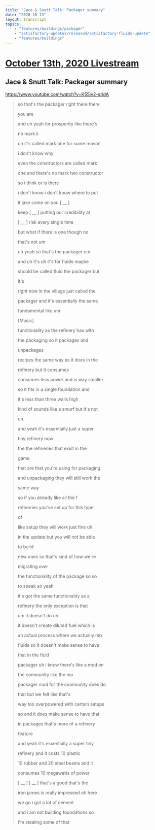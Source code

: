 ```yaml
---
title: "Jace & Snutt Talk: Packager summary"
date: "2020-10-13"
layout: transcript
topics:
    - "features/buildings/packager"
    - "satisfactory-updates/released/satisfactory-fluids-update"
    - "features/buildings"
---
```

# [October 13th, 2020 Livestream](../2020-10-13.md)
## Jace & Snutt Talk: Packager summary
https://www.youtube.com/watch?v=K55iv2-s4dA
> so that's the packager right there there
> 
> you are
> 
> and uh yeah for prosperity like there's
> 
> no mark ii
> 
> uh it's called mark one for some reason
> 
> i don't know why
> 
> even the constructors are called mark
> 
> one and there's no mark two constructor
> 
> so i think or is there
> 
> i don't know i don't know where to put
> 
> it jase come on you [ __ ]
> 
> keep [ __ ] putting our credibility at
> 
> [ __ ] risk every single time
> 
> but what if there is one though no
> 
> that's not um
> 
> uh yeah so that's the packager um
> 
> and uh it's uh it's for fluids maybe
> 
> should be called fluid the packager but
> 
> it's
> 
> right now in the village just called the
> 
> packager and it's essentially the same
> 
> fundamental like um
> 
> [Music]
> 
> functionality as the refinery has with
> 
> the packaging so it packages and
> 
> unpackages
> 
> recipes the same way as it does in the
> 
> refinery but it consumes
> 
> consumes less power and is way smaller
> 
> so it fits in a single foundation and
> 
> it's less than three walls high
> 
> kind of sounds like a smurf but it's not
> 
> uh
> 
> and yeah it's essentially just a super
> 
> tiny refinery now
> 
> the the refineries that exist in the
> 
> game
> 
> that are that you're using for packaging
> 
> and unpackaging they will still work the
> 
> same way
> 
> so if you already like all the f
> 
> refineries you've set up for this type
> 
> of
> 
> like setup they will work just fine uh
> 
> in the update but you will not be able
> 
> to build
> 
> new ones so that's kind of how we're
> 
> migrating over
> 
> the functionality of the package so so
> 
> to speak so yeah
> 
> it's got the same functionality as a
> 
> refinery the only exception is that
> 
> um it doesn't do uh
> 
> it doesn't create diluted fuel which is
> 
> an actual process where we actually mix
> 
> fluids so it doesn't make sense to have
> 
> that in the fluid
> 
> packager uh i know there's like a mod on
> 
> the community like the mo
> 
> packager mod for the community does do
> 
> that but we felt like that's
> 
> way too overpowered with certain setups
> 
> so and it does make sense to have that
> 
> in packages that's more of a refinery
> 
> feature
> 
> and yeah it's essentially a super tiny
> 
> refinery and it costs 10 plastic
> 
> 10 rubber and 20 steel beams and it
> 
> consumes 10 megawatts of power
> 
> [ __ ] [ __ ] that's a good that's the
> 
> iron james is really impressed oh here
> 
> we go i got a lot of cement
> 
> and i am not building foundations so
> 
> i'm stealing some of that
> 
